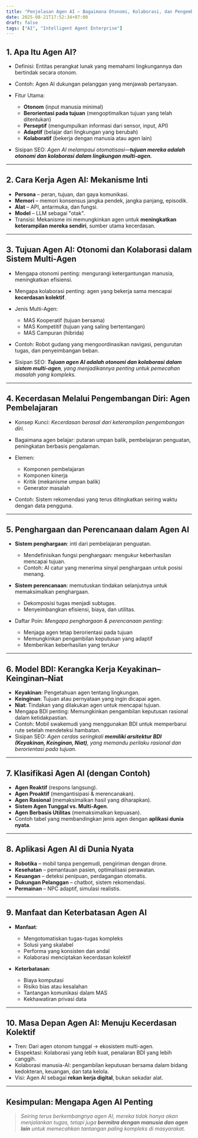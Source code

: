 ```yaml
---
title: "Penjelasan Agen AI – Bagaimana Otonomi, Kolaborasi, dan Pengembangan Diri Mendorong Sistem Cerdas"
date: 2025-08-21T17:52:34+07:00
draft: false
tags: ["AI", "Intelligent Agent Enterprise"]
---
```


## **1. Apa Itu Agen AI?**

* Definisi: Entitas perangkat lunak yang memahami lingkungannya dan bertindak secara otonom.
* Contoh: Agen AI dukungan pelanggan yang menjawab pertanyaan.
* Fitur Utama:

  * **Otonom** (input manusia minimal)
  * **Berorientasi pada tujuan** (mengoptimalkan tujuan yang telah ditentukan)
  * **Perseptif** (mengumpulkan informasi dari sensor, input, API)
  * **Adaptif** (belajar dari lingkungan yang berubah)
  * **Kolaboratif** (bekerja dengan manusia atau agen lain)
* Sisipan SEO: *Agen AI melampaui otomatisasi—**tujuan mereka adalah otonomi dan kolaborasi dalam lingkungan multi-agen.***

---

## **2. Cara Kerja Agen AI: Mekanisme Inti**

* **Persona** – peran, tujuan, dan gaya komunikasi.
* **Memori** – memori konsensus jangka pendek, jangka panjang, episodik.
* **Alat** – API, antarmuka, dan fungsi.
* **Model** – LLM sebagai "otak".
* Transisi: Mekanisme ini memungkinkan agen untuk **meningkatkan keterampilan mereka sendiri**, sumber utama kecerdasan.

---

## **3. Tujuan Agen AI: Otonomi dan Kolaborasi dalam Sistem Multi-Agen**

* Mengapa otonomi penting: mengurangi ketergantungan manusia, meningkatkan efisiensi.
* Mengapa kolaborasi penting: agen yang bekerja sama mencapai **kecerdasan kolektif**.
* Jenis Multi-Agen:

  * MAS Kooperatif (tujuan bersama)
  * MAS Kompetitif (tujuan yang saling bertentangan)
  * MAS Campuran (hibrida)
* Contoh: Robot gudang yang mengoordinasikan navigasi, pengurutan tugas, dan penyeimbangan beban. 
* Sisipan SEO: ***Tujuan agen AI adalah otonomi dan kolaborasi dalam sistem multi-agen**, yang menjadikannya penting untuk pemecahan masalah yang kompleks.*

---

## **4. Kecerdasan Melalui Pengembangan Diri: Agen Pembelajaran**

* Konsep Kunci: *Kecerdasan berasal dari keterampilan pengembangan diri.*
* Bagaimana agen belajar: putaran umpan balik, pembelajaran penguatan, peningkatan berbasis pengalaman.
* Elemen:

  * Komponen pembelajaran
  * Komponen kinerja
  * Kritik (mekanisme umpan balik)
  * Generator masalah
* Contoh: Sistem rekomendasi yang terus ditingkatkan seiring waktu dengan data pengguna.

---

## **5. Penghargaan dan Perencanaan dalam Agen AI**

* **Sistem penghargaan**: inti dari pembelajaran penguatan.

  * Mendefinisikan fungsi penghargaan: mengukur keberhasilan mencapai tujuan.
  * Contoh: AI catur yang menerima sinyal penghargaan untuk posisi menang.
* **Sistem perencanaan**: memutuskan tindakan selanjutnya untuk memaksimalkan penghargaan.

  * Dekomposisi tugas menjadi subtugas. 
  * Menyeimbangkan efisiensi, biaya, dan utilitas.
* Daftar Poin: *Mengapa penghargaan & perencanaan penting:*

  * Menjaga agen tetap berorientasi pada tujuan
  * Memungkinkan pengambilan keputusan yang adaptif
  * Memberikan keberhasilan yang terukur

---

## **6. Model BDI: Kerangka Kerja Keyakinan–Keinginan–Niat**

* **Keyakinan**: Pengetahuan agen tentang lingkungan.
* **Keinginan**: Tujuan atau pernyataan yang ingin dicapai agen.
* **Niat**: Tindakan yang dilakukan agen untuk mencapai tujuan.
* Mengapa BDI penting: Memungkinkan pengambilan keputusan rasional dalam ketidakpastian.
* Contoh: Mobil swakemudi yang menggunakan BDI untuk memperbarui rute setelah mendeteksi hambatan.
* Sisipan SEO: *Agen cerdas seringkali **memiliki arsitektur BDI (Keyakinan, Keinginan, Niat)**, yang memandu perilaku rasional dan berorientasi pada tujuan.*

---

## **7. Klasifikasi Agen AI (dengan Contoh)**

* **Agen Reaktif** (respons langsung).
* **Agen Proaktif** (mengantisipasi & merencanakan).
* **Agen Rasional** (memaksimalkan hasil yang diharapkan).
* **Sistem Agen Tunggal vs. Multi-Agen**.
* **Agen Berbasis Utilitas** (memaksimalkan kepuasan).
* Contoh tabel yang membandingkan jenis agen dengan **aplikasi dunia nyata**.

---

## **8. Aplikasi Agen AI di Dunia Nyata**

* **Robotika** – mobil tanpa pengemudi, pengiriman dengan drone.
* **Kesehatan** – pemantauan pasien, optimalisasi perawatan.
* **Keuangan** – deteksi penipuan, perdagangan otomatis.
* **Dukungan Pelanggan** – chatbot, sistem rekomendasi.
* **Permainan** – NPC adaptif, simulasi realistis.

---

## **9. Manfaat dan Keterbatasan Agen AI**

* **Manfaat**:

  * Mengotomatiskan tugas-tugas kompleks
  * Solusi yang skalabel
  * Performa yang konsisten dan andal
  * Kolaborasi menciptakan kecerdasan kolektif
* **Keterbatasan**:

  * Biaya komputasi
  * Risiko bias atau kesalahan
  * Tantangan komunikasi dalam MAS
  * Kekhawatiran privasi data

---

## **10. Masa Depan Agen AI: Menuju Kecerdasan Kolektif**

* Tren: Dari agen otonom tunggal → ekosistem multi-agen.
* Ekspektasi: Kolaborasi yang lebih kuat, penalaran BDI yang lebih canggih.
* Kolaborasi manusia-AI: pengambilan keputusan bersama dalam bidang kedokteran, keuangan, dan tata kelola.
* Visi: Agen AI sebagai **rekan kerja digital**, bukan sekadar alat.

---

## **Kesimpulan: Mengapa Agen AI Penting**

> *Seiring terus berkembangnya agen AI, mereka tidak hanya akan menjalankan tugas, tetapi juga **bermitra dengan manusia dan agen lain** untuk memecahkan tantangan paling kompleks di masyarakat.*